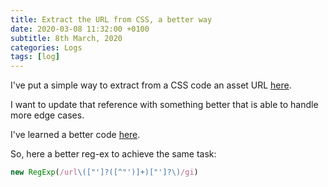 ```yaml
---
title: Extract the URL from CSS, a better way
date: 2020-03-08 11:32:00 +0100
subtitle: 8th March, 2020
categories: Logs
tags: [log]
---
```


I've put a simple way to extract from a CSS code an asset URL [here](/log/how-to-extract-the-url-from-the-css-background-image-property-with-regex).

I want to update that reference with something better that is able to handle more edge cases.

I've learned a better code [here](https://github.com/bubkoo/html-to-image/commit/8755c31a40fe4854d9856a22fdf261a92f65a64e).

So, here a better reg-ex to achieve the same task:

```javascript
new RegExp(/url\(["']?([^"')]+)["']?\)/gi)
```

